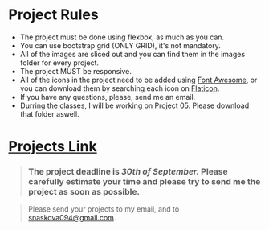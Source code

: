 # Project Rules

- The project must be done using flexbox, as much as you can.
- You can use bootstrap grid (ONLY GRID), it's not mandatory.
- All of the images are sliced out and you can find them in the images folder for every project.
- The project MUST be responsive.
- All of the icons in the project need to be added using [Font Awesome](https://fontawesome.com/), or you can download them by searching each icon on [Flaticon](https://www.flaticon.com/).
- If you have any questions, please, send me an email.
- Durring the classes, I will be working on Project 05. Please download that folder aswell.

# [Projects Link](https://drive.google.com/drive/folders/17RCT5mVvJpJykktQ1tXIvpkbQgIzx0t9?usp=sharing)



>  ### The project deadline is *30th of September.*   Please carefully estimate your time and please try to send me the project as soon as possible.

> Please send your projects to my email, and to snaskova094@gmail.com.
